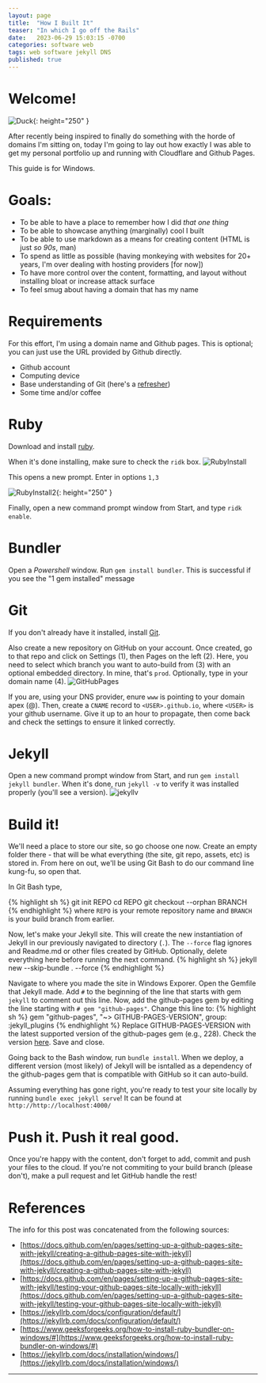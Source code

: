 ```yaml
---
layout: page
title:  "How I Built It"
teaser: "In which I go off the Rails"
date:   2023-06-29 15:03:15 -0700
categories: software web
tags: web software jekyll DNS
published: true
---
```

# Welcome!

![Duck](/assets/images/Donald_Duck.png){: height="250" }

After recently being inspired to finally do something with the horde of domains I'm sitting on, today I'm going to lay out how exactly I was able to get my personal portfolio up and running with Cloudflare and Github Pages. 

This guide is for Windows.

# Goals:
* To be able to have a place to remember how I did _that one thing_
* To be able to showcase anything (marginally) cool I built
* To be able to use markdown as a means for creating content (HTML is just _so 90s_, man)
* To spend as little as possible (having monkeying with websites for 20+ years, I'm over dealing with hosting providers [for now])
* To have more control over the content, formatting, and layout without installing bloat or increase attack surface
* To feel smug about having a domain that has my name


# Requirements
For this effort, I'm using a domain name and Github pages. This is optional; you can just use the URL provided by Github directly.
* Github account
* Computing device
* Base understanding of Git (here's a [refresher][conversational-git])
* Some time and/or coffee

# Ruby
Download and install [ruby][ruby]. 

When it's done installing, make sure to check the `ridk` box.
![RubyInstall](/assets/images/guides/ruby_install.jpg)

This opens a new prompt. Enter in options `1,3`

![RubyInstall2](/assets/images/guides/ruby_install2.jpg){: height="250" }

Finally, open a new command prompt window from Start, and type `ridk enable`.

# Bundler
Open a _Powershell_ window. Run `gem install bundler`. This is successful if you see the "1 gem installed" message

# Git
If you don't already have it installed, install [Git][git].

Also create a new repository on GitHub on your account. Once created, go to that repo and click on Settings (1), then Pages on the left (2). Here, you need to select which branch you want to auto-build from (3) with an optional embedded directory. In mine, that's `prod`. Optionally, type in your domain name (4).
![GitHubPages](/assets/images/guides/github_pages.jpg)

If you are, using your DNS provider, enure `www` is pointing to your domain apex (@). Then, create a `CNAME` record to `<USER>.github.io`, where `<USER>` is your github username. Give it up to an hour to propagate, then come back and check the settings to ensure it linked correctly.

# Jekyll
Open a new command prompt window from Start, and run `gem install jekyll bundler`. When it's done, run `jekyll -v` to verify it was installed properly (you'll see a version).
![jekyllv](/assets/images/guides/jekyll.jpg)

# Build it!
We'll need a place to store our site, so go choose one now. Create an empty folder there - that will be what everything (the site, git repo, assets, etc) is stored in. From here on out, we'll be using Git Bash to do our command line kung-fu, so open that.

In Git Bash type, 

{% highlight sh %}
git init REPO
cd REPO
git checkout --orphan BRANCH
{% endhighlight %}
where `REPO` is your remote repository name and `BRANCH` is your build branch from earlier.

Now, let's make your Jekyll site. This will create the new instantiation of Jekyll in our previously navigated to directory (`.`). The `--force` flag ignores and Readme.md or other files created by GitHub. Optionally, delete everything here before running the next command.
{% highlight sh %}
jekyll new --skip-bundle . --force
{% endhighlight %}

Navigate to where you made the site in Windows Exporer. Open the Gemfile that Jekyll made. Add `#` to the beginning of the line that starts with gem `jekyll` to comment out this line. Now, add the github-pages gem by editing the line starting with `# gem "github-pages"`. Change this line to:
{% highlight sh %}
gem "github-pages", "~> GITHUB-PAGES-VERSION", group: :jekyll_plugins
{% endhighlight %}
Replace GITHUB-PAGES-VERSION with the latest supported version of the github-pages gem (e.g., 228). Check the version [here][gpages]. Save and close. 

Going back to the Bash window, run `bundle install`. When we deploy, a different version (most likely) of Jekyll will be isntalled as a dependency of the github-pages gem that is compatible with GitHub so it can auto-build.

Assuming everything has gone right, you're ready to test your site locally by running `bundle exec jekyll serve`! It can be found at `http://http://localhost:4000/`

# Push it. Push it real good.
Once you're happy with the content, don't forget to add, commit and push your files to the cloud. If you're not commiting to your build branch (please don't), make a pull request and let GitHub handle the rest!


# References
The info for this post was concatenated from the following sources:
* [https://docs.github.com/en/pages/setting-up-a-github-pages-site-with-jekyll/creating-a-github-pages-site-with-jekyll](https://docs.github.com/en/pages/setting-up-a-github-pages-site-with-jekyll/creating-a-github-pages-site-with-jekyll)
* [https://docs.github.com/en/pages/setting-up-a-github-pages-site-with-jekyll/testing-your-github-pages-site-locally-with-jekyll](https://docs.github.com/en/pages/setting-up-a-github-pages-site-with-jekyll/testing-your-github-pages-site-locally-with-jekyll)
* [https://jekyllrb.com/docs/configuration/default/](https://jekyllrb.com/docs/configuration/default/)
* [https://www.geeksforgeeks.org/how-to-install-ruby-bundler-on-windows/#](https://www.geeksforgeeks.org/how-to-install-ruby-bundler-on-windows/#)
* [https://jekyllrb.com/docs/installation/windows/](https://jekyllrb.com/docs/installation/windows/)

---


[conversational-git]: https://alanhohn.com/extras/conversational-git/
[ruby]: https://www.ruby-lang.org/en/documentation/installation/
[git]: https://gitforwindows.org/
[gpages]: https://pages.github.com/versions/